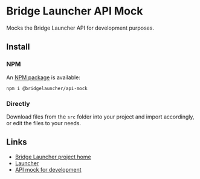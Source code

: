 # Bridge Launcher API Mock

Mocks the Bridge Launcher API for development purposes.

## Install

### NPM

An [NPM package](https://www.npmjs.com/package/@bridgelauncher/api-mock) is available:

```
npm i @bridgelauncher/api-mock
```

### Directly

Download files from the `src` folder into your project and import accordingly, or edit the files to your needs.

## Links

- [Bridge Launcher project home](https://github.com/bridgelauncher)
- [Launcher](https://github.com/bridgelauncher/launcher)
- [API mock for development](https://github.com/bridgelauncher/api)
